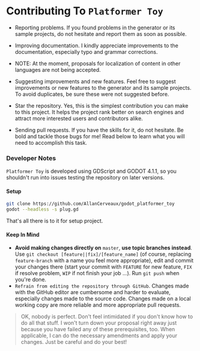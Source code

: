 # Contributing To `Platformer Toy`

- Reporting problems. If you found problems in the generator or its sample projects, do not hesitate and report them as soon as possible.

- Improving documentation. I kindly appreciate improvements to the documentation, especially typo and grammar corrections.

- NOTE: At the moment, proposals for localization of content in other languages are not being accepted.

- Suggesting improvements and new features. Feel free to suggest improvements or new features to the generator and its sample projects. To avoid duplicates, be sure these were not suggested before.

- Star the repository. Yes, this is the simplest contribution you can make to this project. It helps the project rank better on search engines and attract more interested users and contributors alike.

- Sending pull requests. If you have the skills for it, do not hesitate. Be bold and tackle those bugs for me! Read below to learn what you will need to accomplish this task.

### Developer Notes

`Platformer Toy` is developed using GDScript and GODOT 4.1.1, so you shouldn't run into issues testing the repository on later versions.

#### Setup

```sh
git clone https://github.com/AllanCerveaux/godot_platformer_toy
godot --headless -s plug.gd
```

That's all there is to it for setup project.

#### Keep In Mind

- **Avoid making changes directly on** `master`, **use topic branches instead**. Use `git checkout [feature||fix]/[feature_name]` (of course, replacing `feature-branch` with a name you feel more appropriate), edit and commit your changes there (start your commit with `FEATURE` for new feature, `FIX` if resolve problem, `WIP` if not finish your job ...). Run `git push` when you're done.
- `Refrain from editing the repository through GitHub`. Changes made with the GitHub editor are cumbersome and harder to evaluate, especially changes made to the source code. Changes made on a local working copy are more reliable and more appropriate pull requests.

> OK, nobody is perfect. Don't feel intimidated if you don't know how to do all that stuff. I won't turn down your proposal right away just because you have failed any of these prerequisites, too. When applicable, I can do the necessary amendments and apply your changes. Just be careful and do your best!